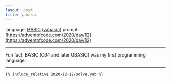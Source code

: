 ```yaml
---
layout: post
title: yabasic
---
```


language: [BASIC](https://www.youtube.com/watch?v=WYPNjSoDrqw) ([yabasic](http://www.yabasic.de))
prompt: [https://adventofcode.com/2020/day/12](https://adventofcode.com/2020/day/12)

---

Fun fact: BASIC (C64 and later QBASIC) was my first programming language.

---

```vb
{% include_relative 2020-12-12/solve.yab %}
```

